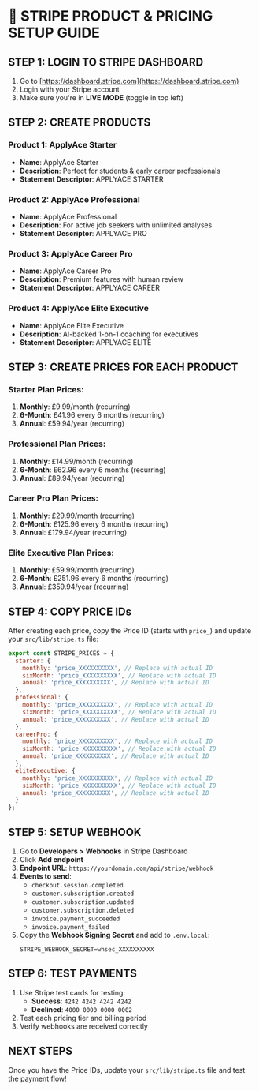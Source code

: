 # 🔗 STRIPE PRODUCT & PRICING SETUP GUIDE

## **STEP 1: LOGIN TO STRIPE DASHBOARD**
1. Go to [https://dashboard.stripe.com](https://dashboard.stripe.com)
2. Login with your Stripe account
3. Make sure you're in **LIVE MODE** (toggle in top left)

## **STEP 2: CREATE PRODUCTS**

### **Product 1: ApplyAce Starter**
- **Name**: ApplyAce Starter
- **Description**: Perfect for students & early career professionals
- **Statement Descriptor**: APPLYACE STARTER

### **Product 2: ApplyAce Professional** 
- **Name**: ApplyAce Professional
- **Description**: For active job seekers with unlimited analyses
- **Statement Descriptor**: APPLYACE PRO

### **Product 3: ApplyAce Career Pro**
- **Name**: ApplyAce Career Pro  
- **Description**: Premium features with human review
- **Statement Descriptor**: APPLYACE CAREER

### **Product 4: ApplyAce Elite Executive**
- **Name**: ApplyAce Elite Executive
- **Description**: AI-backed 1-on-1 coaching for executives
- **Statement Descriptor**: APPLYACE ELITE

## **STEP 3: CREATE PRICES FOR EACH PRODUCT**

### **Starter Plan Prices:**
1. **Monthly**: £9.99/month (recurring)
2. **6-Month**: £41.96 every 6 months (recurring) 
3. **Annual**: £59.94/year (recurring)

### **Professional Plan Prices:**
1. **Monthly**: £14.99/month (recurring)
2. **6-Month**: £62.96 every 6 months (recurring)
3. **Annual**: £89.94/year (recurring)

### **Career Pro Plan Prices:**
1. **Monthly**: £29.99/month (recurring)
2. **6-Month**: £125.96 every 6 months (recurring)
3. **Annual**: £179.94/year (recurring)

### **Elite Executive Plan Prices:**
1. **Monthly**: £59.99/month (recurring)
2. **6-Month**: £251.96 every 6 months (recurring)
3. **Annual**: £359.94/year (recurring)

## **STEP 4: COPY PRICE IDs**

After creating each price, copy the Price ID (starts with `price_`) and update your `src/lib/stripe.ts` file:

```javascript
export const STRIPE_PRICES = {
  starter: {
    monthly: 'price_XXXXXXXXXX', // Replace with actual ID
    sixMonth: 'price_XXXXXXXXXX', // Replace with actual ID  
    annual: 'price_XXXXXXXXXX', // Replace with actual ID
  },
  professional: {
    monthly: 'price_XXXXXXXXXX', // Replace with actual ID
    sixMonth: 'price_XXXXXXXXXX', // Replace with actual ID
    annual: 'price_XXXXXXXXXX', // Replace with actual ID
  },
  careerPro: {
    monthly: 'price_XXXXXXXXXX', // Replace with actual ID
    sixMonth: 'price_XXXXXXXXXX', // Replace with actual ID
    annual: 'price_XXXXXXXXXX', // Replace with actual ID
  },
  eliteExecutive: {
    monthly: 'price_XXXXXXXXXX', // Replace with actual ID
    sixMonth: 'price_XXXXXXXXXX', // Replace with actual ID
    annual: 'price_XXXXXXXXXX', // Replace with actual ID
  }
};
```

## **STEP 5: SETUP WEBHOOK**

1. Go to **Developers > Webhooks** in Stripe Dashboard
2. Click **Add endpoint**
3. **Endpoint URL**: `https://yourdomain.com/api/stripe/webhook`
4. **Events to send**:
   - `checkout.session.completed`
   - `customer.subscription.created`
   - `customer.subscription.updated` 
   - `customer.subscription.deleted`
   - `invoice.payment_succeeded`
   - `invoice.payment_failed`
5. Copy the **Webhook Signing Secret** and add to `.env.local`:
   ```
   STRIPE_WEBHOOK_SECRET=whsec_XXXXXXXXXX
   ```

## **STEP 6: TEST PAYMENTS**

1. Use Stripe test cards for testing:
   - **Success**: `4242 4242 4242 4242`
   - **Declined**: `4000 0000 0000 0002`
2. Test each pricing tier and billing period
3. Verify webhooks are received correctly

## **NEXT STEPS**

Once you have the Price IDs, update your `src/lib/stripe.ts` file and test the payment flow! 